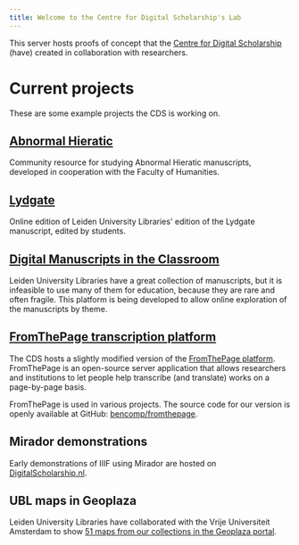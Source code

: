 ```yaml
---
title: Welcome to the Centre for Digital Scholarship's Lab
---
```


This server hosts proofs of concept that the <a href="https://www.library.universiteitleiden.nl/research-and-publishing/centre-for-digital-scholarship" target="_blank">Centre for Digital Scholarship</a> (have) created in collaboration with researchers.

# Current projects

These are some example projects the CDS is working on.

## [Abnormal Hieratic](abnormalhieratic/)

Community resource for studying Abnormal Hieratic manuscripts, developed in cooperation with the Faculty of Humanities.

## [Lydgate](lydgate/)

Online edition of Leiden University Libraries' edition of the Lydgate manuscript, edited by students.

## [Digital Manuscripts in the Classroom](digmanclass/)

Leiden University Libraries have a great collection of manuscripts, but it is infeasible to use many of them for education, because they are rare and often fragile. This platform is being developed to allow online exploration of the manuscripts by theme.

## [FromThePage transcription platform](transcription/)

The CDS hosts a slightly modified version of the [FromThePage platform](https://fromthepage.com). FromThePage is an open-source server application that allows researchers and institutions to let people help transcribe (and translate) works on a page-by-page basis.

FromThePage is used in various projects. The source code for our version is openly available at GitHub: [bencomp/fromthepage](https://github.com/bencomp/fromthepage).

## Mirador demonstrations

Early demonstrations of IIIF using Mirador are hosted on [DigitalScholarship.nl](https://digitalscholarship.nl/view/).

## UBL maps in Geoplaza

Leiden University Libraries have collaborated with the Vrije Universiteit Amsterdam to show [51 maps from our collections in the Geoplaza portal](https://geoplaza.labs.vu.nl/catalog?f%5bdct_provenance_s%5d%5b%5d=Universitaire+Bibliotheken+Leiden).
